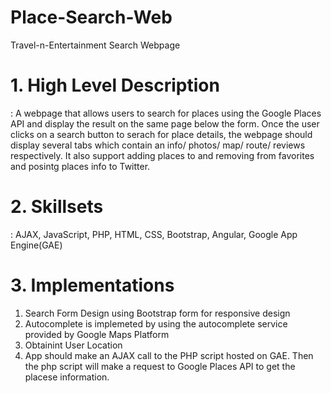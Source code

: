 # Place-Search-Web
Travel-n-Entertainment Search Webpage

# 1. High Level Description
   : A webpage that allows users to search for places using the Google Places API and display the result on the same page below the form. Once the user clicks on a search button to serach for place details, the webpage should display several tabs which contain an info/ photos/ map/ route/ reviews respectively. It also support adding places to and removing from favorites and posintg places info to Twitter. 
   
# 2. Skillsets
   : AJAX, JavaScript, PHP, HTML, CSS, Bootstrap, Angular, Google App Engine(GAE)
   
# 3. Implementations
   1) Search Form Design using Bootstrap form for responsive design
   2) Autocomplete is implemeted by using the autocomplete service provided by Google Maps Platform
   3) Obtainint User Location
   4) App should make an AJAX call to the PHP script hosted on GAE. Then the php script will make a request to Google Places API to get the placese information.
